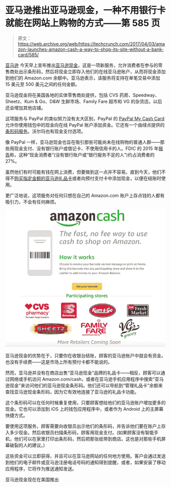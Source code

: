 # 亚马逊推出亚马逊现金，一种不用银行卡就能在网站上购物的方式——第 585 页

> 原文：<https://web.archive.org/web/https://techcrunch.com/2017/04/03/amazon-launches-amazon-cash-a-way-to-shop-its-site-without-a-bank-card/585/>

[亚马逊](https://web.archive.org/web/20191104214939/https://crunchbase.com/organization/amazon) 今天早上宣布推出[亚马逊现金](https://web.archive.org/web/20191104214939/http://www.amazon.com/amazoncash)，这是一项新服务，允许消费者在参与的零售商处出示条形码，然后将现金立即存入他们的在线亚马逊账户，从而将现金添加到他们的 Amazon.com 余额中。亚马逊表示，该服务将支持在单笔交易中添加 15 美元至 500 美元之间的任何金额。

亚马逊现金将在美国各地的实体零售商处提供，包括 CVS 药房、Speedway、Sheetz、Kum & Go、D&W 生鲜市场、Family Fare 超市和 VG 的杂货店。以后还会增加其他店铺。

这项服务与 PayPal 的类似努力没有太大区别，PayPal 的 [PayPal My Cash Card](https://web.archive.org/web/20191104214939/https://www.paypal-cash.com/) 允许你使用钱包中的现金向在线 PayPal 账户添加资金。它还有一个由绿点提供的[条形码服务](https://web.archive.org/web/20191104214939/https://www.paypal.com/stories/us/paypal-cash-adds-8-000-7-eleven-stores-to-its-us-availability)。沃尔玛也有现金支付选项。

像 PayPal 一样，亚马逊现金也旨在吸引那些可能尚未在线购物的普通人群——那些用现金支付、没有银行账户或借记卡、不使用信用卡的人。FDIC 的 2015 年[报告](https://web.archive.org/web/20191104214939/https://www.fdic.gov/householdsurvey/)称，这种“现金消费者”(没有银行账户或“银行服务不足的人”)约占消费者的 27%。

虽然他们有时可能有钱在网上消费，但要做到这一点并不容易。直到今天，他们不得不[购买指定金额的亚马逊礼品卡](https://web.archive.org/web/20191104214939/https://www.amazon.com/2-page-Corp-GC/b?ie=UTF8&node=1292847011)或者向预付支付卡中添加现金，以便在结账时使用。

更广泛地说，这项服务对任何只想在自己的 Amazon.com 账户上存点钱的人都有吸引力，不会有任何麻烦。

![](img/79d1b107a45ba39e27656c6929eb45b4.png)

亚马逊现金的优势在于，只要你在收银台结账，顾客的亚马逊账户中就会有资金。也没有手续费——这是市场上所有预付卡都不能说的。

然而，亚马逊并没有在商店出售“亚马逊现金”品牌的礼品卡——相反，顾客可以通过网络或手机访问 Amazon.com/cash，或者在亚马逊手机应用程序中搜索“亚马逊现金”来访问他们的亚马逊现金条形码。他们还可以导航到“管理礼品卡”余额来查找亚马逊现金条形码，因为它有效地连接了亚马逊的礼品卡功能。

这个条形码可以在任何时候重复使用，只要顾客想给他们的亚马逊账户增加更多的现金。它也可以添加到 iOS 上的钱包应用程序中，或者作为 Android 上的主屏幕快捷方式。

要使用这项服务，顾客需要向收银员出示他们的条形码，并告诉他们要在账户上存入多少现金。然后收银员扫描条形码，顾客用现金支付。(如果顾客没有智能手机，他们可以在家里打印出条形码，然后把那张纸带到商店。这也是对那些手机屏幕破裂的人的建议。)

这些资金可以立即获得，并且可以在亚马逊网站的任何地方使用。客户会通过发送到他们的电子邮件或亚马逊注册电话号码的通知得到提醒，或者，如果安装了移动应用程序，它将作为推送通知发送。

亚马逊现金现在在美国推出